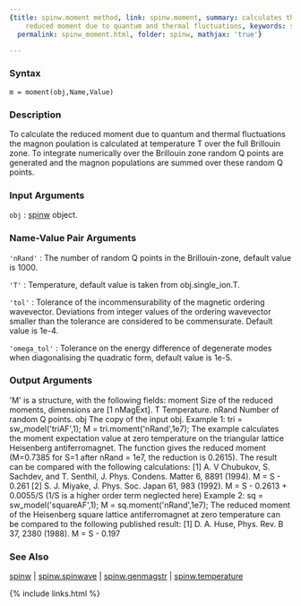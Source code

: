 ```yaml
---
{title: spinw.moment method, link: spinw.moment, summary: calculates the size of the
    reduced moment due to quantum and thermal fluctuations, keywords: sample, sidebar: sw_sidebar,
  permalink: spinw_moment.html, folder: spinw, mathjax: 'true'}

---
```


### Syntax

`m = moment(obj,Name,Value)`

### Description

To calculate the reduced moment due to quantum and thermal fluctuations
the magnon poulation is calculated at temperature T over the full
Brillouin zone. To integrate numerically over the Brillouin zone random Q
points are generated and the magnon populations are summed over these
random Q points.
 

### Input Arguments

`obj`
: [spinw](spinw.html) object.

### Name-Value Pair Arguments

`'nRand'`
: The number of random Q points in the Brillouin-zone,
  default value is 1000.

`'T'`
: Temperature, default value is taken from obj.single_ion.T.

`'tol'`
: Tolerance of the incommensurability of the magnetic
  ordering wavevector. Deviations from integer values of the
  ordering wavevector smaller than the tolerance are
  considered to be commensurate. Default value is 1e-4.

`'omega_tol'`
: Tolerance on the energy difference of degenerate modes when
  diagonalising the quadratic form, default value is 1e-5.

### Output Arguments

'M' is a structure, with the following fields:
moment        Size of the reduced moments, dimensions are [1 nMagExt].
T           	Temperature.
nRand         Number of random Q points.
obj           The copy of the input obj.
Example 1:
tri = sw_model('triAF',1);
M = tri.moment('nRand',1e7);
The example calculates the moment expectation value at zero temperature
on the triangular lattice Heisenberg antiferromagnet. The function gives
the reduced moment (M=0.7385 for S=1 after nRand = 1e7, the reduction is
0.2615). The result can be compared with the following calculations:
[1] A. V Chubukov, S. Sachdev, and T. Senthil, J. Phys. Condens. Matter 6, 8891 (1994).
M = S - 0.261
[2] S. J. Miyake, J. Phys. Soc. Japan 61, 983 (1992).
M = S - 0.2613 + 0.0055/S (1/S is a higher order term neglected here)
Example 2:
sq = sw_model('squareAF',1);
M = sq.moment('nRand',1e7);
The reduced moment of the Heisenberg square lattice antiferromagnet at
zero temperature can be compared to the following published result:
[1] D. A. Huse, Phys. Rev. B 37, 2380 (1988).
M = S - 0.197

### See Also

[spinw](spinw.html) \| [spinw.spinwave](spinw_spinwave.html) \| [spinw.genmagstr](spinw_genmagstr.html) \| [spinw.temperature](spinw_temperature.html)

{% include links.html %}
